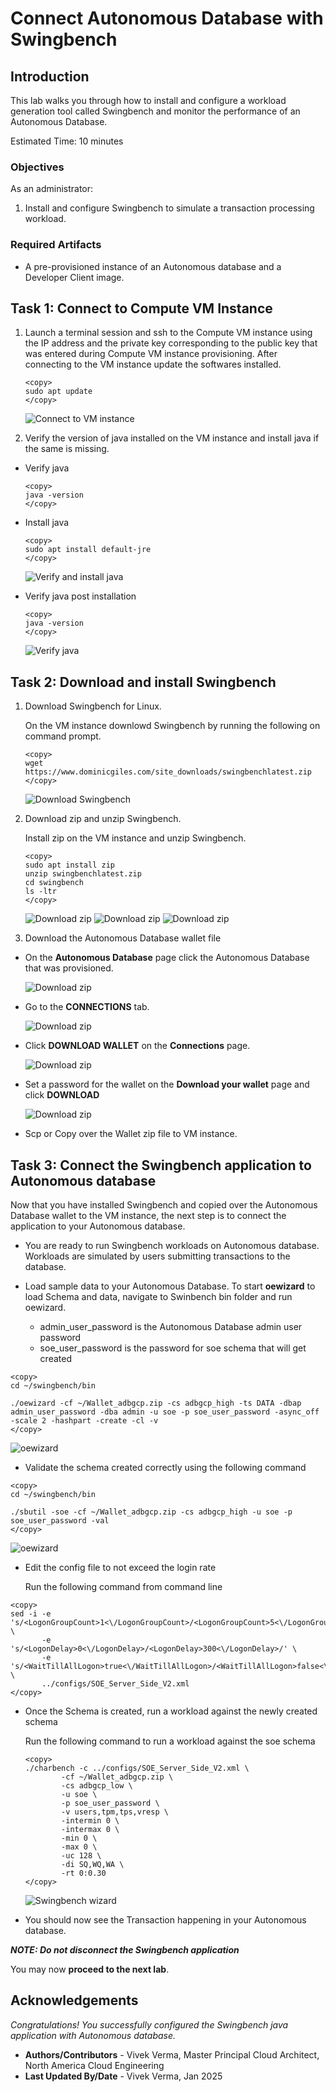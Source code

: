 # Connect Autonomous Database with Swingbench

## Introduction

This lab walks you through how to install and configure a workload generation tool called Swingbench and monitor the performance of an Autonomous Database.

Estimated Time: 10 minutes

### Objectives

As an administrator:
1. Install and configure Swingbench to simulate a transaction processing workload.

### Required Artifacts

- A pre-provisioned instance of an Autonomous database and a Developer Client image. 

## Task 1: Connect to Compute VM Instance

1. Launch a terminal session and ssh to the Compute VM instance using the IP address and the private key corresponding to the public key that was entered during Compute VM instance provisioning. After connecting to the VM instance update the softwares installed.

    ```
    <copy>
    sudo apt update
    </copy>
    ```

    ![Connect to VM instance](./images/vm-connect.png " ")

2. Verify the version of java installed on the VM instance and install java if the same is missing.

- Verify java

    ```
    <copy>
    java -version
    </copy>
    ```

- Install java

    ```
    <copy>
    sudo apt install default-jre
    </copy>
    ```
    ![Verify and install java](./images/vm-java-check.png " ")

- Verify java post installation

    ```
    <copy>
    java -version
    </copy>
    ```

    ![Verify java](./images/vm-java-post.png " ")

## Task 2: Download and install Swingbench

1. Download Swingbench for Linux.

    On the VM instance downlowd Swingbench by running the following on command prompt.

    ```
    <copy>
    wget https://www.dominicgiles.com/site_downloads/swingbenchlatest.zip
    </copy>
    ```

    ![Download Swingbench](./images/vm-download-swing.png " ")

2. Download zip and unzip Swingbench.

    Install zip on the VM instance and unzip Swingbench.

    ```
    <copy>
    sudo apt install zip
    unzip swingbenchlatest.zip
    cd swingbench
    ls -ltr
    </copy>
    ```
    
    ![Download zip](./images/vm-install-zip.png " ")
    ![Download zip](./images/vm-unzip-swing.png " ")
    ![Download zip](./images/vm-list-swing.png " ")

3. Download the Autonomous Database wallet file

- On the **Autonomous Database** page click the Autonomous Database that was provisioned.

    ![Download zip](./images/vm-adb-details.png " ")

- Go to the **CONNECTIONS** tab.

    ![Download zip](./images/adb-details-connection.png " ")

- Click **DOWNLOAD WALLET** on the **Connections** page.

    ![Download zip](./images/adb-download.png " ")

- Set a password for the wallet on the **Download your wallet** page and click **DOWNLOAD**

    ![Download zip](./images/adb-download-wallet.png " ")
    
- Scp or Copy over the Wallet zip file to VM instance.

## Task 3: Connect the Swingbench application to Autonomous database

Now that you have installed Swingbench and copied over the Autonomous Database wallet to the VM instance, the next step is to connect the application to your Autonomous database.

- You are ready to run Swingbench workloads on Autonomous database. Workloads are simulated by users submitting transactions to the database.

- Load sample data to your Autonomous Database. To start **oewizard** to load Schema and data, navigate to Swinbench bin folder and run oewizard. 

    * admin\_user_password is the Autonomous Database admin user password
    * soe\_user_password is the password for soe schema that will get created 

```
<copy>
cd ~/swingbench/bin

./oewizard -cf ~/Wallet_adbgcp.zip -cs adbgcp_high -ts DATA -dbap admin_user_password -dba admin -u soe -p soe_user_password -async_off -scale 2 -hashpart -create -cl -v
</copy>
```

![oewizard](./images/oewizard.png " ")

- Validate the schema created correctly using the following command

```
<copy>
cd ~/swingbench/bin

./sbutil -soe -cf ~/Wallet_adbgcp.zip -cs adbgcp_high -u soe -p soe_user_password -val
</copy>
```

![oewizard](./images/oewizard-verify.png " ")

- Edit the config file to not exceed the login rate

    Run the following command from command line 

```
<copy>
sed -i -e 's/<LogonGroupCount>1<\/LogonGroupCount>/<LogonGroupCount>5<\/LogonGroupCount>/' \
       -e 's/<LogonDelay>0<\/LogonDelay>/<LogonDelay>300<\/LogonDelay>/' \
       -e 's/<WaitTillAllLogon>true<\/WaitTillAllLogon>/<WaitTillAllLogon>false<\/WaitTillAllLogon>/' \
       ../configs/SOE_Server_Side_V2.xml
</copy>
```

- Once the Schema is created, run a workload against the newly created schema

    Run the following command to run a workload against the soe schema

    ```
    <copy>
    ./charbench -c ../configs/SOE_Server_Side_V2.xml \
            -cf ~/Wallet_adbgcp.zip \
            -cs adbgcp_low \
            -u soe \
            -p soe_user_password \
            -v users,tpm,tps,vresp \
            -intermin 0 \
            -intermax 0 \
            -min 0 \
            -max 0 \
            -uc 128 \
            -di SQ,WQ,WA \
            -rt 0:0.30
    </copy>
    ```


    ![Swingbench wizard](./images/swingbench-load-run.png " ")

- You should now see the Transaction happening in your Autonomous database. 

***NOTE: Do not disconnect the Swingbench application***

You may now **proceed to the next lab**.

## Acknowledgements
*Congratulations! You successfully configured the Swingbench java application with Autonomous database.*

- **Authors/Contributors** - Vivek Verma, Master Principal Cloud Architect, North America Cloud Engineering
- **Last Updated By/Date** - Vivek Verma, Jan 2025